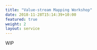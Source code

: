 ```yaml
---
title: "Value-stream Mapping Workshop"
date: 2018-11-28T15:14:39+10:00
featured: true
weight: 2
layout: service
---
```


WIP
